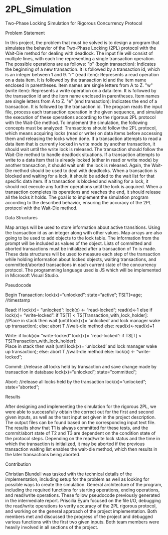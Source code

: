 # 2PL_Simulation
Two-Phase Locking Simulation for Rigorous Concurrency Protocol

Problem Statement 

In this project, the problem that must be solved is to design a program that simulates the behavior of the Two-Phase Locking (2PL) protocol with the Wait-Die method for dealing with deadlock. The input file will consist of multiple lines, with each line representing a single transaction operation. The possible operations are as follows: 
"b" (begin transaction): Indicates the beginning of a new transaction. It is followed by a transaction id, which is an integer between 1 and 9. 
"r" (read item): Represents a read operation on a data item. It is followed by the transaction id and the item name enclosed in parentheses. Item names are single letters from A to Z. 
"w" (write item): Represents a write operation on a data item. It is followed by the transaction id and the item name enclosed in parentheses. Item names are single letters from A to Z. 
"e" (end transaction): Indicates the end of a transaction. It is followed by the transaction id. 
The program reads the input file, process each transaction operation in the given sequence, and simulate the execution of these operations according to the rigorous 2PL protocol with the Wait-Die method. 
To implement the simulation, the following concepts must be analyzed: 
Transactions should follow the 2PL protocol, which means acquiring locks (read or write) on data items before accessing them and releasing the locks when done. 
If a transaction attempts to read a data item that is currently locked in write mode by another transaction, it should wait until the write lock is released. The transaction should follow the Wait-Die method to handle deadlock situations. 
If a transaction attempts to write to a data item that is already locked (either in read or write mode) by another transaction, it should wait until the lock is released. Again, the Wait-Die method should be used to deal with deadlocks. 
When a transaction is blocked and waiting for a lock, it should be added to the wait list for that specific data item. 
If a transaction is blocked and waiting for a lock, it should not execute any further operations until the lock is acquired. 
When a transaction completes its operations and reaches the end, it should release all the locks it holds. 
The goal is to implement the simulation program according to the described behavior, ensuring the accuracy of the 2PL protocol with the Wait-Die method. 

Data Structures

Map arrays will be used to store information about active transitions. Using the transaction id as an integer along with other values. Map arrays are also going to be used to add objects to the lock table. The information from the prompt will be included as values of the object. Lists of committed and aborted transactions must be initialized after a transaction of Tn is made. These data structures will be used to measure each step of the transaction while holding information about locked objects, waiting transactions, and committed/aborted transactions in each current state of the concurrency protocol. The programming language used is JS which will be implemented in Microsoft Visual Studio.

Pseudocode 

Begin Transaction: 
lock(x)=”unlocked”; 
state=”active”; 
TS[T]=age; //timestamp 

Read: 
if lock(x)= “unlocked”: 
  lock(x) ← “read-locked”; 
  read(x)←1 
else if lock(x)= “write-locked”: 
  if TS[T] < TS[Transaction_with_lock_holder]:  
  //Place in stack 
    then wait (until lock(x)= ‘unlocked’ and lock manager wake up 	transaction); 
  else: 
    abort T //wait-die method 
else: 
  read(x)←read(x)+1 

Write: 
if lock(x)= “write-locked” lock(x)= “read-locked”: 
  if TS[T] < TS[Transaction_with_lock_holder]:  
    Place in stack then wait (until lock(x)= ‘unlocked’ and lock manager wake up transaction); 
  else: 
    abort T //wait-die method 
else: 
  lock(x) ← “write-locked”; 
 
Commit: 
//release all locks held by transaction and save change made by transaction in 	database 
lock(x)=”unlocked”; 
state=”committed”; 

Abort: 
//release all locks held by the transaction 
lock(x)=”unlocked”; 
state=”aborted”; 

Results

After designing and implementing the simulation for the rigorous 2PL, we were able to successfully obtain the correct out for the first and second given inputs, as well as the test input set given in the project description. The output files can be found based on the corresponding input text file. The results show that T1 is always committed for these tests, and the commit/abort state of T2 and T3 are dependent on the condition state of the protocol steps. Depending on the read/write lock status and the time in which the transaction is initialized, it may be aborted if the previous transaction waiting list enables the wait-die method, which then results in the later transactions being aborted. 

Contribution

Christian Blundell was tasked with the technical details of the implementation, including setup for the problem as well as looking for possible ways to create the simulation. General architecture of the program, including the required functions for starting operations, ending operations, and read/write operations. These follow pseudocode previously generated in the intermediate report. Priscilia Eyum focused on the file I/O, debugging the read/write operations to verify accuracy of the 2PL rigorous protocol, and working on the general approach of the project implementation. Both members met and discussed the progress of the project and debugged various functions with the first two given inputs. Both team members were heavily involved in all sections of the project. 
